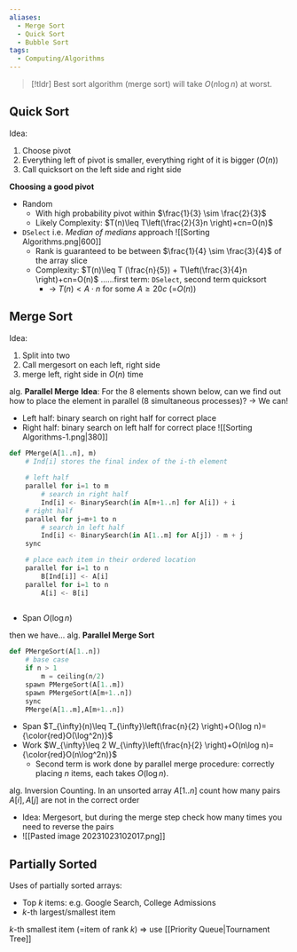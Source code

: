 ```yaml
---
aliases:
  - Merge Sort
  - Quick Sort
  - Bubble Sort
tags:
  - Computing/Algorithms
---
```

> [!tldr]
> Best sort algorithm (merge sort) will take $O(n \log n)$ at worst.

## Quick Sort

Idea:
1. Choose pivot
2. Everything left of pivot is smaller, everything right of it is bigger ($O(n)$)
3. Call quicksort on the left side and right side

**Choosing a good pivot**
- Random
	- With high probability pivot within $\frac{1}{3} \sim \frac{2}{3}$
	- Likely Complexity: $T(n)\leq T\left(\frac{2}{3}n \right)+cn=O(n)$
- `DSelect` i.e. _Median of medians_ approach ![[Sorting Algorithms.png|600]]
	- Rank is guaranteed to be between $\frac{1}{4} \sim \frac{3}{4}$ of the array slice
	- Complexity: $T(n)\leq T (\frac{n}{5}) + T\left(\frac{3}{4}n \right)+cn=O(n)$ ……first term: `DSelect`, second term quicksort
		- → $T(n)<A \cdot n$ for some $A \geq 20c$ (=$O(n)$)

## Merge Sort

Idea:
1. Split into two
2. Call mergesort on each left, right side
3. merge left, right side in $O(n)$ time

alg. **Parallel Merge**
**Idea**: For the 8 elements shown below, can we find out how to place the element in parallel (8 simultaneous processes)? → We can!
- Left half: binary search on right half for correct place
- Right half: binary search on left half for correct place
![[Sorting Algorithms-1.png|380]]

```python
def PMerge(A[1..n], m)
	# Ind[i] stores the final index of the i-th element
	
	# left half
	parallel for i=1 to m
		# search in right half
		Ind[i] <- BinarySearch(in A[m+1..n] for A[i]) + i
	# right half
	parallel for j=m+1 to n
		# search in left half
		Ind[i] <- BinarySearch(in A[1..m] for A[j]) - m + j
	sync

	# place each item in their ordered location
	parallel for i=1 to n
		B[Ind[i]] <- A[i]
	parallel for i=1 to n
		A[i] <- B[i]
	
```

- Span $O(\log n)$

then we have…
alg. **Parallel Merge Sort**

```python
def PMergeSort(A[1..n])
	# base case
	if n > 1
		m = ceiling(n/2)
	spawn PMergeSort(A[1..m])
	spawn PMergeSort(A[m+1..n])
	sync
	PMerge(A[1..m],A[m+1..n])
```

- Span $T_{\infty}(n)\leq T_{\infty}\left(\frac{n}{2} \right)+O(\log n)={\color{red}O(\log^2n)}$
- Work $W_{\infty}\leq 2 W_{\infty}\left(\frac{n}{2} \right)+O(n\log n)={\color{red}O(n\log^2n)}$
	- Second term is work done by parallel merge procedure: correctly placing $n$ items, each takes $O(\log n)$.

alg. Inversion Counting. In an unsorted array $A[1..n]$ count how many pairs $A[i],A[j]$ are not in the correct order
- Idea: Mergesort, but during the merge step check how many times you need to reverse the pairs
- ![[Pasted image 20231023102017.png]]

## Partially Sorted

Uses of partially sorted arrays:
- Top $k$ items: e.g. Google Search, College Admissions
- $k$-th largest/smallest item

$k$-th smallest item (=item of rank $k$) => use [[Priority Queue|Tournament Tree]]
